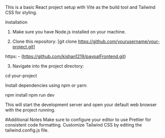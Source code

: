 This is a basic React project setup with Vite as the build tool and Tailwind CSS for styling.

Installation
1. Make sure you have Node.js installed on your machine.

2. Clone this repository:
[git clone https://github.com/yourusername/your-project.git]

https: - (https://github.com/kishan1219/paypalFrontend.git)


3. Navigate into the project directory:

cd your-project

Install dependencies using npm or yarn:

npm install
npm run dev

This will start the development server and open your default web browser with the project running.

#Additional Notes
Make sure to configure your editor to use Prettier for consistent code formatting.
Customize Tailwind CSS by editing the tailwind.config.js file.
